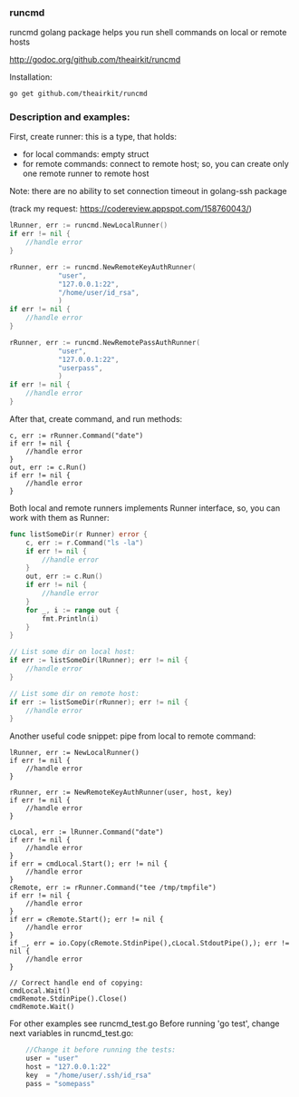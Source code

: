### runcmd

runcmd golang package helps you run shell commands on local or remote hosts

http://godoc.org/github.com/theairkit/runcmd

Installation:
```bash
go get github.com/theairkit/runcmd
```

### Description and examples:

First, create runner: this is a type, that holds:
- for local commands: empty struct
- for remote commands: connect to remote host;
  so, you can create only one remote runner to remote host

Note: there are no ability to set connection timeout in golang-ssh package

(track my request: https://codereview.appspot.com/158760043/)

```go
lRunner, err := runcmd.NewLocalRunner()
if err != nil {
	//handle error
}

rRunner, err := runcmd.NewRemoteKeyAuthRunner(
			"user",
			"127.0.0.1:22",
			"/home/user/id_rsa",
			)
if err != nil {
	//handle error
}

rRunner, err := runcmd.NewRemotePassAuthRunner(
			"user",
			"127.0.0.1:22",
			"userpass",
			)
if err != nil {
	//handle error
}
```

After that, create command, and run methods:
```
c, err := rRunner.Command("date")
if err != nil {
	//handle error
}
out, err := c.Run()
if err != nil {
	//handle error
}
```

Both local and remote runners implements Runner interface,
so, you can work with them as Runner:

```go
func listSomeDir(r Runner) error {
	c, err := r.Command("ls -la")
	if err != nil {
		//handle error
	}
	out, err := c.Run()
	if err != nil {
		//handle error
	}
	for _, i := range out {
		fmt.Println(i)
	}
}

// List some dir on local host:
if err := listSomeDir(lRunner); err != nil {
	//handle error
}

// List some dir on remote host:
if err := listSomeDir(rRunner); err != nil {
	//handle error
}
```

Another useful code snippet: pipe from local to remote command:

```
lRunner, err := NewLocalRunner()
if err != nil {
	//handle error
}

rRunner, err := NewRemoteKeyAuthRunner(user, host, key)
if err != nil {
	//handle error
}

cLocal, err := lRunner.Command("date")
if err != nil {
	//handle error
}
if err = cmdLocal.Start(); err != nil {
	//handle error
}
cRemote, err := rRunner.Command("tee /tmp/tmpfile")
if err != nil {
	//handle error
}
if err = cRemote.Start(); err != nil {
	//handle error
}
if _, err = io.Copy(cRemote.StdinPipe(),cLocal.StdoutPipe(),); err != nil {
	//handle error
}

// Correct handle end of copying:
cmdLocal.Wait()
cmdRemote.StdinPipe().Close()
cmdRemote.Wait()
```

For other examples see runcmd_test.go
Before running 'go test', change next variables in runcmd_test.go:
```go
	//Change it before running the tests:
	user = "user"
	host = "127.0.0.1:22"
	key  = "/home/user/.ssh/id_rsa"
	pass = "somepass"
```

